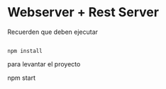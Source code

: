 # Webserver + Rest Server
Recuerden que deben ejecutar
```

npm install
```

para levantar el proyecto

npm start
```
